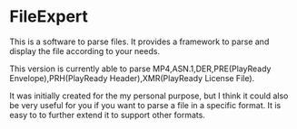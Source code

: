 # FileExpert
This is a software to parse files. It provides a framework to parse and display the file according to your needs.

This version is currently able to parse MP4,ASN.1,DER,PRE(PlayReady Envelope),PRH(PlayReady Header),XMR(PlayReady License File).

It was initially created for the my personal purpose, but I think it could also be very useful for you if you want to parse a file in a specific format. It is easy to to further extend it to support other formats.
